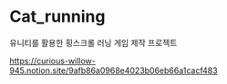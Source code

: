 # Cat_running
유니티를 활용한 횡스크롤 러닝 게임 제작 프로젝트


https://curious-willow-945.notion.site/9afb86a0968e4023b06eb66a1cacf483
